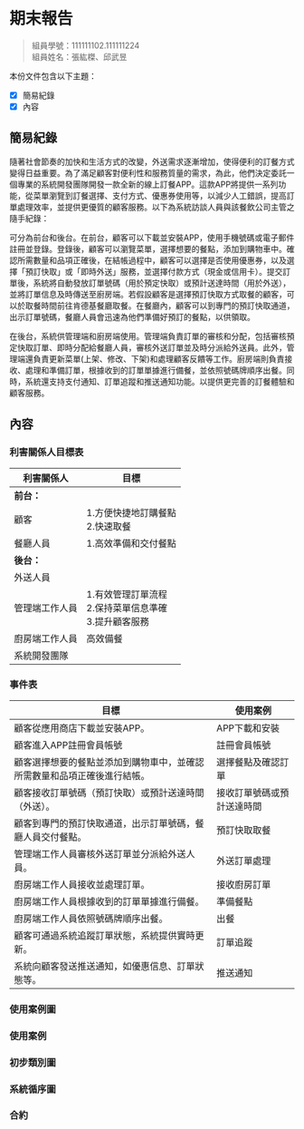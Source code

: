 # 期末報告
>
>組員學號：111111102.111111224
><br />
>組員姓名：張紘榤、邱武昱
><br />

本份文件包含以下主題：
- [x] 簡易紀錄
- [x] 內容

## 簡易紀錄
隨著社會節奏的加快和生活方式的改變，外送需求逐漸增加，使得便利的訂餐方式變得日益重要。為了滿足顧客對便利性和服務質量的需求，為此，他們決定委託一個專業的系統開發團隊開發一款全新的線上訂餐APP。這款APP將提供一系列功能，從菜單瀏覽到訂餐選擇、支付方式、優惠券使用等，以減少人工錯誤，提高訂單處理效率，並提供更優質的顧客服務。以下為系統訪談人員與該餐飲公司主管之隨手紀錄：  

可分為前台和後台。在前台，顧客可以下載並安裝APP，使用手機號碼或電子郵件註冊並登錄。登錄後，顧客可以瀏覽菜單，選擇想要的餐點，添加到購物車中。確認所需數量和品項正確後，在結帳過程中，顧客可以選擇是否使用優惠券，以及選擇「預訂快取」或「即時外送」服務，並選擇付款方式（現金或信用卡）。提交訂單後，系統將自動發放訂單號碼（用於預定快取）或預計送達時間（用於外送），並將訂單信息及時傳送至廚房端。若假設顧客是選擇預訂快取方式取餐的顧客，可以於取餐時間前往肯德基餐廳取餐。在餐廳內，顧客可以到專門的預訂快取通道，出示訂單號碼，餐廳人員會迅速為他們準備好預訂的餐點，以供領取。  

在後台，系統供管理端和廚房端使用。管理端負責訂單的審核和分配，包括審核預定快取訂單、即時分配給餐廳人員，審核外送訂單並及時分派給外送員。此外，管理端還負責更新菜單(上架、修改、下架)和處理顧客反饋等工作。廚房端則負責接收、處理和準備訂單，根據收到的訂單單據進行備餐，並依照號碼牌順序出餐。同時，系統還支持支付通知、訂單追蹤和推送通知功能。以提供更完善的訂餐體驗和顧客服務。
## 內容
### 利害關係人目標表
|利害關係人|目標|
|---|---|
| **前台：** |
|顧客|1.方便快捷地訂購餐點<br>2.快速取餐|
|餐廳人員|1.高效準備和交付餐點|
| **後台：** | 
|外送人員||
|管理端工作人員|1.有效管理訂單流程<br>2.保持菜單信息準確<br>3.提升顧客服務|
|廚房端工作人員|高效備餐|
|系統開發團隊||

### 事件表
|目標|使用案例|
|---|---|
|顧客從應用商店下載並安裝APP。|APP下載和安裝|
|顧客進入APP註冊會員帳號|註冊會員帳號|
|顧客選擇想要的餐點並添加到購物車中，並確認所需數量和品項正確後進行結帳。|選擇餐點及確認訂單|
|顧客接收訂單號碼（預訂快取）或預計送達時間（外送）。|接收訂單號碼或預計送達時間|
|顧客到專門的預訂快取通道，出示訂單號碼，餐廳人員交付餐點。|預訂快取取餐|
|管理端工作人員審核外送訂單並分派給外送人員。|外送訂單處理|
|廚房端工作人員接收並處理訂單。|接收廚房訂單|
|廚房端工作人員根據收到的訂單單據進行備餐。|準備餐點|
|廚房端工作人員依照號碼牌順序出餐。|出餐|
|顧客可通過系統追蹤訂單狀態，系統提供實時更新。|訂單追蹤|
|系統向顧客發送推送通知，如優惠信息、訂單狀態等。|推送通知|  
### 使用案例圖

### 使用案例

### 初步類別圖

### 系統循序圖

### 合約